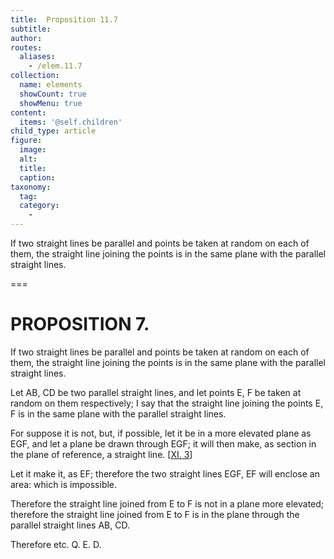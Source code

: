 ```yaml
---
title:  Proposition 11.7
subtitle: 
author:
routes:
  aliases:
    - /elem.11.7
collection:
  name: elements
  showCount: true
  showMenu: true
content:
  items: '@self.children'
child_type: article
figure:
  image:
  alt:
  title:
  caption:
taxonomy:
  tag:
  category:
    - 
---
```


<p><hi rend="ital">If two straight lines be parallel and points be taken at random on each of them</hi>, <hi rend="ital">the straight line joining the points is in the same plane with the parallel straight lines.</hi>
      </p>

===

<h1>PROPOSITION 7.</h1>
<p><span class="ital">If two straight lines be parallel and points be taken at random on each of them</span>, <span class="ital">the straight line joining the points is in the same plane with the parallel straight lines.</span>
      </p>

<p>Let <span class="ital">AB</span>, <span class="ital">CD</span> be two parallel straight lines, and let points <span class="ital">E</span>, <span class="ital">F</span> be taken at random on them respectively; I say that the straight line joining the points <span class="ital">E</span>, <span class="ital">F</span> is in the same plane with the parallel straight lines. 
      </p>

<p>For suppose it is not, but, if possible, let it be in a more elevated plane as <span class="ital">EGF</span>, and let a plane be drawn through <span class="ital">EGF</span>; it will then make, as section in the plane of reference, a straight line. [<a href="/elem.11.3">XI. 3</a>] <pb n="286"/></p>

<p>Let it make it, as <span class="ital">EF</span>; therefore the two straight lines <span class="ital">EGF</span>, <span class="ital">EF</span> will enclose an area: which is impossible. </p>

<p>Therefore the straight line joined from <span class="ital">E</span> to <span class="ital">F</span> is not in a plane more elevated; therefore the straight line joined from <span class="ital">E</span> to <span class="ital">F</span> is in the plane through the parallel straight lines <span class="ital">AB</span>, <span class="ital">CD</span>. </p>

<p>Therefore etc. Q. E. D.</p>
